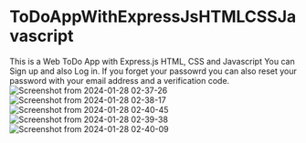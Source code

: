 # ToDoAppWithExpressJsHTMLCSSJavascript
This is a Web ToDo App with Express.js HTML, CSS and Javascript
You can Sign up and also Log in.
If you forget your passowrd you can also reset your password with your email address and a verification code.
![Screenshot from 2024-01-28 02-37-26](https://github.com/ArashKarampour/ToDoAppWithExpressJsHTMLCSSJavascript/assets/72198577/fbf40371-91e9-4b74-b8bb-d9ddb3610479)
![Screenshot from 2024-01-28 02-38-17](https://github.com/ArashKarampour/ToDoAppWithExpressJsHTMLCSSJavascript/assets/72198577/7235c1ed-394f-4dd4-ab9a-0038d9addc2b)
![Screenshot from 2024-01-28 02-40-45](https://github.com/ArashKarampour/ToDoAppWithExpressJsHTMLCSSJavascript/assets/72198577/7f74adc5-5454-4a3a-9800-e2e14785c160)
![Screenshot from 2024-01-28 02-39-38](https://github.com/ArashKarampour/ToDoAppWithExpressJsHTMLCSSJavascript/assets/72198577/3fc79afb-792a-4fdf-9b1c-21ee7c370d2f)
![Screenshot from 2024-01-28 02-40-09](https://github.com/ArashKarampour/ToDoAppWithExpressJsHTMLCSSJavascript/assets/72198577/fc3eb8bf-a278-4a96-bb24-7f3aa482ac32)
